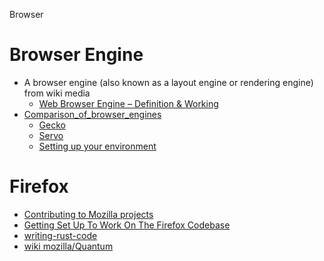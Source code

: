 Browser

# Browser Engine

* A browser engine (also known as a layout engine or rendering engine) from wiki media
  * [Web Browser Engine – Definition & Working](https://www.geeksforgeeks.org/web-browser-engine-definition-working/)
* [Comparison_of_browser_engines](https://en.wikipedia.org/wiki/Comparison_of_browser_engines)
  * [Gecko](https://en.wikipedia.org/wiki/Gecko_(software))
  * [Servo](https://servo.org/)
   * [Setting up your environment](https://book.servo.org/hacking/setting-up-your-environment.html)


# Firefox

* [Contributing to Mozilla projects](https://firefox-source-docs.mozilla.org/contributing/contributing_to_mozilla.html)
* [Getting Set Up To Work On The Firefox Codebase](https://firefox-source-docs.mozilla.org/setup/index.html)
* [writing-rust-code](https://firefox-source-docs.mozilla.org/writing-rust-code/index.html)
* [wiki mozilla/Quantum](https://wiki.mozilla.org/Quantum)